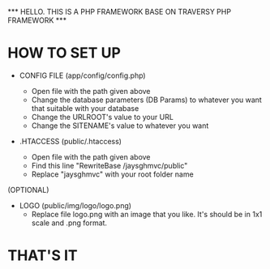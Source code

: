 *** HELLO. THIS IS A PHP FRAMEWORK BASE ON TRAVERSY PHP FRAMEWORK ***

# HOW TO SET UP #

- CONFIG FILE (app/config/config.php)
  + Open file with the path given above
  + Change the database parameters (DB Params) to whatever you want that suitable with your database
  + Change the URLROOT's value to your URL
  + Change the SITENAME's value to whatever you want

- .HTACCESS (public/.htaccess)
  + Open file with the path given above
  + Find this line "RewriteBase /jaysghmvc/public"
  + Replace "jaysghmvc" with your root folder name

(OPTIONAL)
- LOGO (public/img/logo/logo.png)
  + Replace file logo.png with an image that you like. It's should be in 1x1 scale and .png format.

# THAT'S IT #
